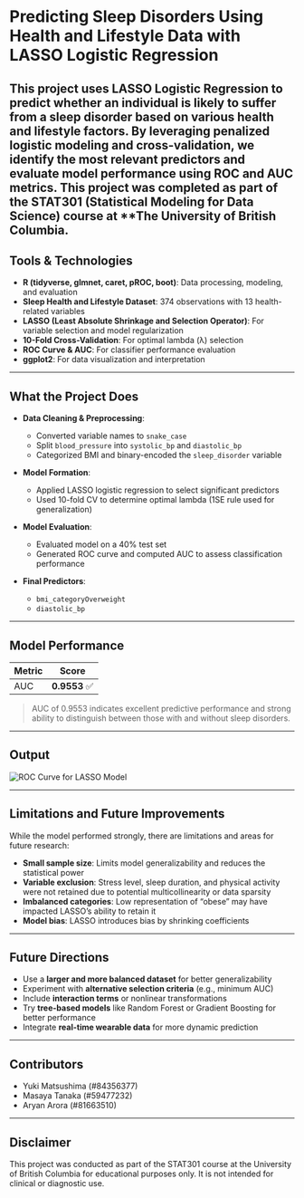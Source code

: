 # Predicting Sleep Disorders Using Health and Lifestyle Data with LASSO Logistic Regression

This project uses LASSO Logistic Regression to predict whether an individual is likely to suffer from a sleep disorder based on various health and lifestyle factors. By leveraging penalized logistic modeling and cross-validation, we identify the most relevant predictors and evaluate model performance using ROC and AUC metrics.
This project was completed as part of the **STAT301 (Statistical Modeling for Data Science)** course at **The University of British Columbia.
---

## Tools & Technologies

- **R (tidyverse, glmnet, caret, pROC, boot)**: Data processing, modeling, and evaluation  
- **Sleep Health and Lifestyle Dataset**: 374 observations with 13 health-related variables  
- **LASSO (Least Absolute Shrinkage and Selection Operator)**: For variable selection and model regularization  
- **10-Fold Cross-Validation**: For optimal lambda (λ) selection  
- **ROC Curve & AUC**: For classifier performance evaluation  
- **ggplot2**: For data visualization and interpretation

---

## What the Project Does

- **Data Cleaning & Preprocessing**:
  - Converted variable names to `snake_case`
  - Split `blood_pressure` into `systolic_bp` and `diastolic_bp`
  - Categorized BMI and binary-encoded the `sleep_disorder` variable

- **Model Formation**:
  - Applied LASSO logistic regression to select significant predictors
  - Used 10-fold CV to determine optimal lambda (1SE rule used for generalization)

- **Model Evaluation**:
  - Evaluated model on a 40% test set
  - Generated ROC curve and computed AUC to assess classification performance

- **Final Predictors**:
  - `bmi_categoryOverweight`
  - `diastolic_bp`

---

## Model Performance

| Metric | Score   |
|--------|---------|
| AUC    | **0.9553** ✅ |

> AUC of 0.9553 indicates excellent predictive performance and strong ability to distinguish between those with and without sleep disorders.

---

## Output

![ROC Curve for LASSO Model](insert-your-roc-image-link-here)

---

## Limitations and Future Improvements

While the model performed strongly, there are limitations and areas for future research:

- **Small sample size**: Limits model generalizability and reduces the statistical power
- **Variable exclusion**: Stress level, sleep duration, and physical activity were not retained due to potential multicollinearity or data sparsity
- **Imbalanced categories**: Low representation of “obese” may have impacted LASSO’s ability to retain it
- **Model bias**: LASSO introduces bias by shrinking coefficients

---

## Future Directions

- Use a **larger and more balanced dataset** for better generalizability
- Experiment with **alternative selection criteria** (e.g., minimum AUC)
- Include **interaction terms** or nonlinear transformations
- Try **tree-based models** like Random Forest or Gradient Boosting for better performance
- Integrate **real-time wearable data** for more dynamic prediction

---

## Contributors

- Yuki Matsushima (#84356377)  
- Masaya Tanaka (#59477232)  
- Aryan Arora (#81663510)

---

## Disclaimer

This project was conducted as part of the STAT301 course at the University of British Columbia for educational purposes only. It is not intended for clinical or diagnostic use.

